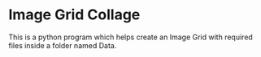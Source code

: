 # Image Grid Collage
This is a python program which helps create an Image Grid with required files inside a folder named Data.
